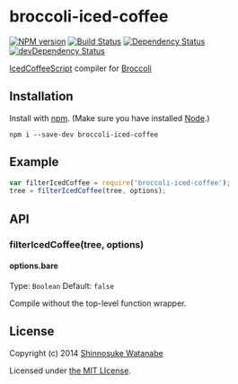 # broccoli-iced-coffee

[![NPM version](https://badge.fury.io/js/broccoli-iced-coffee.svg)](http://badge.fury.io/js/broccoli-iced-coffee)
[![Build Status](https://travis-ci.org/shinnn/broccoli-iced-coffee.svg?branch=master)](https://travis-ci.org/shinnn/broccoli-iced-coffee)
[![Dependency Status](https://david-dm.org/shinnn/broccoli-iced-coffee.svg)](https://david-dm.org/shinnn/broccoli-iced-coffee)
[![devDependency Status](https://david-dm.org/shinnn/broccoli-iced-coffee/dev-status.svg)](https://david-dm.org/shinnn/broccoli-iced-coffee#info=devDependencies)

[IcedCoffeeScript](http://maxtaco.github.io/coffee-script/) compiler for [Broccoli](https://github.com/joliss/broccoli)

## Installation

Install with [npm](https://www.npmjs.org/). (Make sure you have installed [Node](http://nodejs.org/).)

```
npm i --save-dev broccoli-iced-coffee
```

## Example

```javascript
var filterIcedCoffee = require('broccoli-iced-coffee');
tree = filterIcedCoffee(tree, options);
```

## API

### filterIcedCoffee(tree, options)

#### options.bare

Type: `Boolean` Default: `false`

Compile without the top-level function wrapper.

## License

Copyright (c) 2014 [Shinnosuke Watanabe](https://github.com/shinnn)

Licensed under [the MIT LIcense](./LICENSE).
